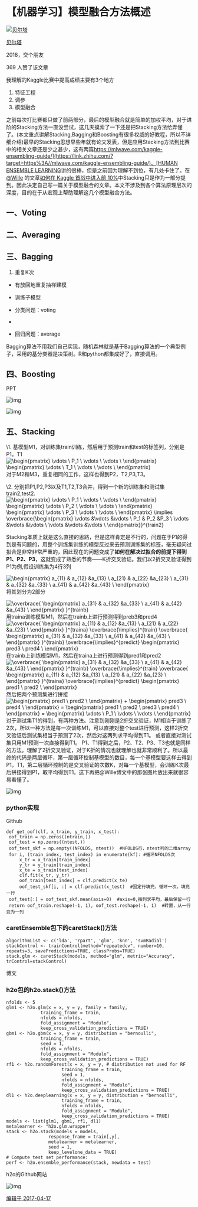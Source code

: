 # 【机器学习】模型融合方法概述

[![贝尔塔](https://pic2.zhimg.com/v2-86509966d2f27611b17d2225d1d7fab4_xs.jpg)](https://www.zhihu.com/people/denotepython)

[贝尔塔](https://www.zhihu.com/people/denotepython)

2018，交个朋友

369 人赞了该文章

我理解的Kaggle比赛中提高成绩主要有3个地方

1. 特征工程
2. 调参
3. 模型融合



之前每次打比赛都只做了前两部分，最后的模型融合就是简单的加权平均，对于进阶的Stacking方法一直没尝试，这几天摸索了一下还是把Stacking方法给弄懂了。(本文重点讲解Stacking,Bagging和Boosting有很多权威的好教程，所以不详细介绍)最早的Stacking思想早些年就有论文发表，但是应用Stacking方法到比赛中的相关文章还是少之甚少，这有两篇[https://mlwave.com/kaggle-ensembling-guide/](https://link.zhihu.com/?target=https%3A//mlwave.com/kaggle-ensembling-guide/)、[HUMAN ENSEMBLE LEARNING](https://link.zhihu.com/?target=https%3A//mlwave.com/human-ensemble-learning/)讲的很棒，但是之前因为理解不到位，有几处卡住了。在[@Wille](http://www.zhihu.com/people/dichotomy42) 的文章[如何在 Kaggle 首战中进入前 10%](https://link.zhihu.com/?target=https%3A//dnc1994.com/2016/04/rank-10-percent-in-first-kaggle-competition/)中Stacking只是作为一部分提到。因此决定自己写一篇关于模型融合的文章。本文不涉及到各个算法原理层次的深度，目的在于从宏观上帮助理解这几个模型融合方法。

## **一、Voting**




## **二、Averaging**



## **三、Bagging**

1. 重复K次



- 有放回地重复抽样建模
- 训练子模型





- 分类问题：voting

-

- 回归问题：average



Bagging算法不用我们自己实现，随机森林就是基于Bagging算法的一个典型例子，采用的基分类器是决策树。R和python都集成好了，直接调用。

## **四、Boosting**

PPT



![img](https://pic4.zhimg.com/80/v2-7c19e78be451fc75f44a6ec45e56c9d1_hd.jpg)



![img](https://pic1.zhimg.com/80/v2-439576e0bf018c4e8d5cbe4eba54b89d_hd.jpg)





## 五、Stacking



\1. 基模型M1，对训练集train训练，然后用于预测train和test的标签列，分别是P1，T1
![\begin{pmatrix} \vdots  \\ P_1   \\ \vdots  \\ \vdots  \\ \end{pmatrix} \begin{pmatrix} \vdots  \\ T_1   \\ \vdots  \\ \vdots  \\ \end{pmatrix}](https://www.zhihu.com/equation?tex=%5Cbegin%7Bpmatrix%7D%0A%5Cvdots++%5C%5C%0AP_1+++%5C%5C%0A%5Cvdots++%5C%5C%0A%5Cvdots++%5C%5C%0A%5Cend%7Bpmatrix%7D%0A%5Cbegin%7Bpmatrix%7D%0A%5Cvdots++%5C%5C%0AT_1+++%5C%5C%0A%5Cvdots++%5C%5C%0A%5Cvdots++%5C%5C%0A%5Cend%7Bpmatrix%7D)
对于M2和M3，重复相同的工作，这样也得到P2，T2,P3,T3。

\2. 分别把P1,P2,P3以及T1,T2,T3合并，得到一个新的训练集和测试集train2,test2.![\begin{pmatrix} \vdots  \\ P_1   \\ \vdots  \\ \vdots  \\ \end{pmatrix} \begin{pmatrix} \vdots  \\ P_2   \\ \vdots  \\ \vdots  \\ \end{pmatrix} \begin{pmatrix} \vdots  \\ P_3   \\ \vdots  \\ \vdots  \\ \end{pmatrix} \implies \overbrace{\begin{pmatrix} \vdots &\vdots  &\vdots \\ P_1 & P_2 &P_3   \\ \vdots  &\vdots &\vdots \\ \vdots &\vdots &\vdots  \\ \end{pmatrix}}^{train2}](https://www.zhihu.com/equation?tex=%5Cbegin%7Bpmatrix%7D%0A%5Cvdots++%5C%5C%0AP_1+++%5C%5C%0A%5Cvdots++%5C%5C%0A%5Cvdots++%5C%5C%0A%5Cend%7Bpmatrix%7D%0A%5Cbegin%7Bpmatrix%7D%0A%5Cvdots++%5C%5C%0AP_2+++%5C%5C%0A%5Cvdots++%5C%5C%0A%5Cvdots++%5C%5C%0A%5Cend%7Bpmatrix%7D%0A%5Cbegin%7Bpmatrix%7D%0A%5Cvdots++%5C%5C%0AP_3+++%5C%5C%0A%5Cvdots++%5C%5C%0A%5Cvdots++%5C%5C%0A%5Cend%7Bpmatrix%7D%0A%5Cimplies%0A%5Coverbrace%7B%5Cbegin%7Bpmatrix%7D%0A%5Cvdots+%26%5Cvdots++%26%5Cvdots+%5C%5C%0AP_1+%26+P_2+%26P_3+++%5C%5C%0A%5Cvdots++%26%5Cvdots+%26%5Cvdots+%5C%5C%0A%5Cvdots+%26%5Cvdots+%26%5Cvdots++%5C%5C%0A%5Cend%7Bpmatrix%7D%7D%5E%7Btrain2%7D)









Stacking本质上就是这么直接的思路，但是这样肯定是不行的，问题在于P1的得到是有问题的，用整个训练集训练的模型反过来去预测训练集的标签，毫无疑问过拟合是非常非常严重的，因此现在的问题变成了**如何在解决过拟合的前提下得到P1、P2、P3**，这就变成了熟悉的节奏——K折交叉验证。我们以2折交叉验证得到P1为例,假设训练集为4行3列

![\begin{pmatrix} a_{11} & a_{12} &a_{13}  \\ a_{21} & a_{22} &a_{23}  \\ a_{31} & a_{32} &a_{33}  \\ a_{41} & a_{42} &a_{43}  \\ \end{pmatrix}](https://www.zhihu.com/equation?tex=%5Cbegin%7Bpmatrix%7D%0Aa_%7B11%7D+%26+a_%7B12%7D+%26a_%7B13%7D++%5C%5C%0Aa_%7B21%7D+%26+a_%7B22%7D+%26a_%7B23%7D++%5C%5C%0Aa_%7B31%7D+%26+a_%7B32%7D+%26a_%7B33%7D++%5C%5C%0Aa_%7B41%7D+%26+a_%7B42%7D+%26a_%7B43%7D++%5C%5C%0A%5Cend%7Bpmatrix%7D)
将其划分为2部分

![\overbrace{ \begin{pmatrix} a_{31} & a_{32} &a_{33}  \\ a_{41} & a_{42} &a_{43}  \\ \end{pmatrix} }^{trainb}](https://www.zhihu.com/equation?tex=%5Coverbrace%7B%0A%5Cbegin%7Bpmatrix%7D%0Aa_%7B31%7D+%26+a_%7B32%7D+%26a_%7B33%7D++%5C%5C%0Aa_%7B41%7D+%26+a_%7B42%7D+%26a_%7B43%7D++%5C%5C%0A%5Cend%7Bpmatrix%7D%0A%7D%5E%7Btrainb%7D)
用traina训练模型M1，然后在trainb上进行预测得到preb3和pred4
![\overbrace{ \begin{pmatrix} a_{11} & a_{12} &a_{13}  \\ a_{21} & a_{22} &a_{23}  \\ \end{pmatrix} }^{traina} \overbrace{\implies}^{train} \overbrace{ \begin{pmatrix} a_{31} & a_{32} &a_{33}  \\ a_{41} & a_{42} &a_{43}  \\ \end{pmatrix} }^{trainb} \overbrace{\implies}^{predict} \begin{pmatrix} pred3  \\ pred4   \\ \end{pmatrix}](https://www.zhihu.com/equation?tex=%5Coverbrace%7B%0A%5Cbegin%7Bpmatrix%7D%0Aa_%7B11%7D+%26+a_%7B12%7D+%26a_%7B13%7D++%5C%5C%0Aa_%7B21%7D+%26+a_%7B22%7D+%26a_%7B23%7D++%5C%5C%0A%5Cend%7Bpmatrix%7D%0A%7D%5E%7Btraina%7D%0A%5Coverbrace%7B%5Cimplies%7D%5E%7Btrain%7D%0A%5Coverbrace%7B%0A%5Cbegin%7Bpmatrix%7D%0Aa_%7B31%7D+%26+a_%7B32%7D+%26a_%7B33%7D++%5C%5C%0Aa_%7B41%7D+%26+a_%7B42%7D+%26a_%7B43%7D++%5C%5C%0A%5Cend%7Bpmatrix%7D%0A%7D%5E%7Btrainb%7D%0A%5Coverbrace%7B%5Cimplies%7D%5E%7Bpredict%7D%0A%5Cbegin%7Bpmatrix%7D%0Apred3++%5C%5C%0Apred4+++%5C%5C%0A%5Cend%7Bpmatrix%7D)
在trainb上训练模型M1，然后在traina上进行预测得到pred1和pred2
![\overbrace{ \begin{pmatrix} a_{31} & a_{32} &a_{33}  \\ a_{41} & a_{42} &a_{43}  \\ \end{pmatrix} }^{trainb} \overbrace{\implies}^{train} \overbrace{ \begin{pmatrix} a_{11} & a_{12} &a_{13}  \\ a_{21} & a_{22} &a_{23}  \\ \end{pmatrix} }^{traina} \overbrace{\implies}^{predict} \begin{pmatrix} pred1  \\ pred2   \\ \end{pmatrix}](https://www.zhihu.com/equation?tex=%5Coverbrace%7B%0A%5Cbegin%7Bpmatrix%7D%0Aa_%7B31%7D+%26+a_%7B32%7D+%26a_%7B33%7D++%5C%5C%0Aa_%7B41%7D+%26+a_%7B42%7D+%26a_%7B43%7D++%5C%5C%0A%5Cend%7Bpmatrix%7D%0A%7D%5E%7Btrainb%7D%0A%5Coverbrace%7B%5Cimplies%7D%5E%7Btrain%7D%0A%5Coverbrace%7B%0A%5Cbegin%7Bpmatrix%7D%0Aa_%7B11%7D+%26+a_%7B12%7D+%26a_%7B13%7D++%5C%5C%0Aa_%7B21%7D+%26+a_%7B22%7D+%26a_%7B23%7D++%5C%5C%0A%5Cend%7Bpmatrix%7D%0A%7D%5E%7Btraina%7D%0A%5Coverbrace%7B%5Cimplies%7D%5E%7Bpredict%7D%0A%5Cbegin%7Bpmatrix%7D%0Apred1++%5C%5C%0Apred2+++%5C%5C%0A%5Cend%7Bpmatrix%7D)
然后把两个预测集进行拼接
![\begin{pmatrix} pred1  \\ pred2   \\ \end{pmatrix} + \begin{pmatrix} pred3  \\ pred4   \\ \end{pmatrix} = \begin{pmatrix} pred1  \\ pred2   \\ pred3  \\ pred4   \\ \end{pmatrix} = \begin{pmatrix} \vdots  \\ P_1   \\ \vdots  \\ \vdots  \\ \end{pmatrix}](https://www.zhihu.com/equation?tex=%5Cbegin%7Bpmatrix%7D%0Apred1++%5C%5C%0Apred2+++%5C%5C%0A%5Cend%7Bpmatrix%7D%0A%2B%0A%5Cbegin%7Bpmatrix%7D%0Apred3++%5C%5C%0Apred4+++%5C%5C%0A%5Cend%7Bpmatrix%7D%0A%3D%0A%5Cbegin%7Bpmatrix%7D%0Apred1++%5C%5C%0Apred2+++%5C%5C%0Apred3++%5C%5C%0Apred4+++%5C%5C%0A%5Cend%7Bpmatrix%7D%0A%3D%0A%5Cbegin%7Bpmatrix%7D%0A%5Cvdots++%5C%5C%0AP_1+++%5C%5C%0A%5Cvdots++%5C%5C%0A%5Cvdots++%5C%5C%0A%5Cend%7Bpmatrix%7D)
对于测试集T1的得到，有两种方法。注意到刚刚是2折交叉验证，M1相当于训练了2次，所以一种方法是每一次训练M1，可以直接对整个test进行预测，这样2折交叉验证后测试集相当于预测了2次，然后对这两列求平均得到T1。
或者直接对测试集只用M1预测一次直接得到T1。
P1、T1得到之后，P2、T2、P3、T3也就是同样的方法。理解了2折交叉验证，对于K折的情况也就理解也就非常顺利了。所以最终的代码是两层循环，第一层循环控制基模型的数目，每一个基模型要这样去得到P1，T1，第二层循环控制的是交叉验证的次数K，对每一个基模型，会训练K次最后拼接得到P1，取平均得到T1。这下再把@Wille博文中的那张图片放出来就很容易看懂了。

![img](https://pic4.zhimg.com/80/v2-84dbc338e11fb89320f2ba310ad69ceb_hd.jpg)



### python实现

Github

```
def get_oof(clf, x_train, y_train, x_test):
 oof_train = np.zeros((ntrain,))
 oof_test = np.zeros((ntest,))
 oof_test_skf = np.empty((NFOLDS, ntest))  #NFOLDS行，ntest列的二维array
 for i, (train_index, test_index) in enumerate(kf): #循环NFOLDS次
     x_tr = x_train[train_index]
     y_tr = y_train[train_index]
     x_te = x_train[test_index]
     clf.fit(x_tr, y_tr)
     oof_train[test_index] = clf.predict(x_te)
     oof_test_skf[i, :] = clf.predict(x_test)  #固定行填充，循环一次，填充一行
 oof_test[:] = oof_test_skf.mean(axis=0)  #axis=0,按列求平均，最后保留一行
 return oof_train.reshape(-1, 1), oof_test.reshape(-1, 1)  #转置，从一行变为一列
```



### caretEnsemble包下的caretStack()方法

```
algorithmList <- c('lda', 'rpart', 'glm', 'knn', 'svmRadial')
stackControl <- trainControl(method="repeatedcv", number=10, repeats=3, savePredictions=TRUE, classProbs=TRUE)
stack.glm <- caretStack(models, method="glm", metric="Accuracy", trControl=stackControl)
```

博文

### h2o包的h2o.stack()方法

```
nfolds <- 5
glm1 <- h2o.glm(x = x, y = y, family = family,
             training_frame = train,
             nfolds = nfolds,
             fold_assignment = "Modulo",
             keep_cross_validation_predictions = TRUE)
gbm1 <- h2o.gbm(x = x, y = y, distribution = "bernoulli",
             training_frame = train,
             seed = 1,
             nfolds = nfolds,
             fold_assignment = "Modulo",
             keep_cross_validation_predictions = TRUE)
rf1 <- h2o.randomForest(x = x, y = y, # distribution not used for RF
                     training_frame = train,
                     seed = 1,
                     nfolds = nfolds,
                     fold_assignment = "Modulo",
                     keep_cross_validation_predictions = TRUE)
dl1 <- h2o.deeplearning(x = x, y = y, distribution = "bernoulli",
                     training_frame = train,
                     nfolds = nfolds,
                     fold_assignment = "Modulo",
                     keep_cross_validation_predictions = TRUE)
models <- list(glm1, gbm1, rf1, dl1)
metalearner <- "h2o.glm.wrapper"
stack <- h2o.stack(models = models,
                response_frame = train[,y],
                metalearner = metalearner,
                seed = 1,
                keep_levelone_data = TRUE)
# Compute test set performance:
perf <- h2o.ensemble_performance(stack, newdata = test)
```

h2o的Github网站





![img](https://pic3.zhimg.com/80/v2-5b28f8daae1d292a4650dbf2694caf71_hd.jpg)

[编辑于 2017-04-17](http://zhuanlan.zhihu.com/p/25836678)
